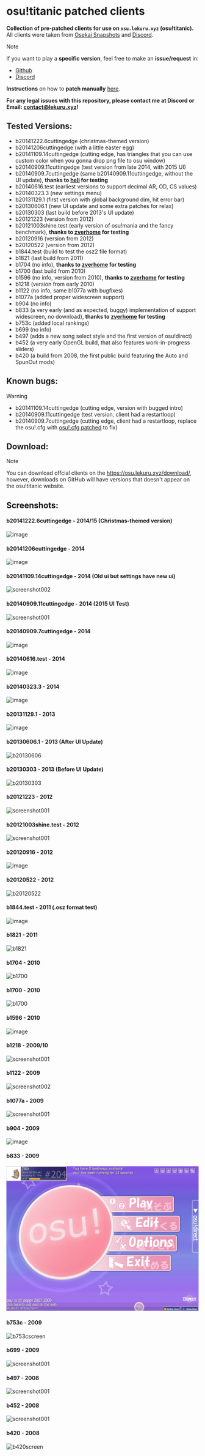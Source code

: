 
# osu!titanic patched clients 

**Collection of pre-patched clients for use on `osu.lekuru.xyz` (osu!titanic).**
All clients were taken from [Osekai Snapshots](https://osekai.net/snapshots) and [Discord](https://discord.gg/qupv72e7YH).
> [!NOTE]
> If you want to play a **specific version**, feel free to make an **issue/request** in: 
> - [Github](https://github.com/osuTitanic/clients/issues/new/choose)
> - [Discord](https://discord.gg/qupv72e7YH)

**Instructions** on how to **patch manually** [here](https://github.com/osuTitanic/clients/blob/main/PATCHING.md).

**For any legal issues with this repository, please contact me at Discord or Email: [contact@lekuru.xyz](mailto:contact@lekuru.xyz)!**

## Tested Versions:
 - b20141222.6cuttingedge (christmas-themed version)
 - b20141206cuttingedge (with a little easter egg)
 - b20141109.14cuttingedge (cutting edge, has triangles that you can use custom color when you gonna drop png file to osu window)
 - b20140909.11cuttingedge (test version from late 2014, with 2015 UI)
 - b20140909.7cuttingedge (same b20140909.11cuttingedge, without the UI update), **thanks to [heli](https://osu.lekuru.xyz/u/773) for testing**
 - b20140616.test (earliest versions to support decimal AR, OD, CS values)
 - b20140323.3 (new settings menu)
 - b20131129.1 (first version with global background dim, hit error bar)
 - b20130606.1 (new UI update and some extra patches for relax)
 - b20130303 (last build before 2013's UI update)
 - b20121223 (version from 2012)
 - b20121003shine.test (early version of osu!mania and the fancy benchmark), **thanks to [zverhome](https://osu.lekuru.xyz/u/47) for testing**
 - b20120916 (version from 2012)
 - b20120522 (version from 2012)
 - b1844.test (build to test the osz2 file format)
 - b1821 (last build from 2011)
 - b1704 (no info), **thanks to [zverhome](https://osu.lekuru.xyz/u/47) for testing**
 - b1700 (last build from 2010)
 - b1596 (no info, version from 2010), **thanks to [zverhome](https://osu.lekuru.xyz/u/47) for testing**
 - b1218 (version from early 2010)
 - b1122 (no info, same b1077a with bugfixes)
 - b1077a (added proper widescreen support)
 - b904 (no info)
 - b833 (a very early (and as expected, buggy) implementation of support widescreen, no download), **thanks to [zverhome](https://osu.lekuru.xyz/u/47) for testing**
 - b753c (added local rankings)
 - b699 (no info)
 - b497 (adds a new song select style and the first version of osu!direct)
 - b452 (a very early OpenGL build, that also features work-in-progress sliders)
 - b420 (a build from 2008, the first public build featuring the Auto and SpunOut mods)

## Known bugs:
> [!WARNING]
>  - b20141109.14cuttingedge (cutting edge, version with bugged intro)
>  - b20140909.11cuttingedge (test version, client had a restartloop)
>  - b20140909.7cuttingedge (cutting edge, client had a restartloop, replace the osu!.cfg with [osu!.cfg patched](https://github.com/NamOpt/clients/blob/patch-1/patched%20file/osu!.cfg) to fix)

## Download:
> [!NOTE]
> You can download offcial clients on the https://osu.lekuru.xyz/download/, however, downloads on GitHub will have versions that doesn't appear on the osu!titanic website.

## Screenshots:
#### b20141222.6cuttingedge - 2014/15 (Christmas-themed version)
![image](https://github.com/NamOpt/clients/assets/120299835/16f7fd16-6237-4b3c-b28d-3abf6af24ab7)

#### b20141206cuttingedge - 2014
![image](https://github.com/NamOpt/clients/assets/120299835/99f5a817-aba2-4a89-b232-a134bd49074e)

#### b20141109.14cuttingedge - 2014 (Old ui but settings have new ui)
![screenshot002](https://github.com/osuTitanic/clients/assets/65111609/048c20f4-491d-49eb-8a90-da6fe6690e22)

#### b20140909.11cuttingedge - 2014 (2015 UI Test)
![screenshot001](https://github.com/osuTitanic/clients/assets/65111609/559be900-5b69-4f66-91d3-6117cb3e84e2)

#### b20140909.7cuttingedge - 2014
![image](https://github.com/NamOpt/clients/assets/120299835/6d17f1cf-25ac-4c65-a92e-596e84bd8ccd)

#### b20140616.test - 2014
![image](https://github.com/NamOpt/clients/assets/120299835/36b680ed-10a5-4bfd-9062-63a6cddacc03)

#### b20140323.3 - 2014
![image](https://github.com/NamOpt/clients/assets/120299835/23ade28a-7932-4408-8693-b7f2f461a4f6)

#### b20131129.1 - 2013
![image](https://github.com/NamOpt/clients/assets/120299835/51144efa-8ad6-426a-b69e-7587503226e7)

#### b20130606.1 - 2013 (After UI Update)

![b20130606](https://github.com/osuTitanic/clients/blob/main/.github/b20130606.1.jpg)

#### b20130303 - 2013 (Before UI Update)

![b20130303](https://github.com/osuTitanic/clients/blob/main/.github/b20130303.jpg)

#### b20121223 - 2012
![screenshot001](https://github.com/Zordon1337/clients/assets/65111609/24a6a8f7-ef36-4b70-824c-f62b3a9d1ab0)

#### b20121003shine.test - 2012
![screenshot001](https://github.com/osuTitanic/clients/assets/65111609/43ecd930-4b87-40f3-b6bd-4734e444b42d)

#### b20120916 - 2012

![image](https://github.com/osuTitanic/clients/assets/65111609/5052b02c-596b-4c34-98ba-e29c8aa147fc)

#### b20120522 - 2012

![b20120522](https://github.com/osuTitanic/clients/blob/main/.github/b20120522.jpg)

#### b1844.test - 2011 (.osz format test)

![image](https://github.com/NamOpt/clients/assets/120299835/13a25c9b-a450-4bc5-8486-6f2d00da175f)

#### b1821 - 2011

![b1821](https://raw.githubusercontent.com/osuTitanic/clients/main/.github/b1821.jpg)

#### b1704 - 2010

![b1700](https://raw.githubusercontent.com/osuTitanic/clients/main/.github/b1700.jpg)

#### b1700 - 2010

![b1700](https://raw.githubusercontent.com/osuTitanic/clients/main/.github/b1700.jpg)
#### b1596 - 2010

![image](https://github.com/Zordon1337/clients/assets/65111609/bda9a727-c2fe-4993-8736-fd45173d5b02)

#### b1218 - 2009/10
![screenshot001](https://github.com/Zordon1337/clients/assets/65111609/e16c7d73-271a-4c16-aca0-3ef531faa828)

#### b1122 - 2009
![screenshot002](https://github.com/Zordon1337/clients/assets/65111609/dc8ebd2f-65e6-4218-a43e-7f16f9383b91)

#### b1077a - 2009
![screenshot001](https://github.com/Zordon1337/clients/assets/65111609/6460b825-f481-429c-9385-a88f3dcc5cad)

#### b904 - 2009
![image](https://github.com/NamOpt/clients/assets/120299835/a130b442-ce6e-4751-a0e7-b04b7a92d6f7)

#### b833 - 2009

![Alt text](.github/screenshot002.jpg)

#### b753c - 2009
![b753cscreen](https://osu.lekuru.xyz/images/clients/b753c.png)

#### b699 - 2009

![screenshot001](https://github.com/Zordon1337/clients/assets/65111609/49b34c40-32a5-40b1-9f57-451e821ba4d0)

#### b497 - 2008
![screenshot001](https://github.com/Zordon1337/clients/assets/65111609/7caf5acd-84d3-407d-81e4-132ee91e9d01)

#### b452 - 2008
![screenshot001](https://github.com/Zordon1337/clients/assets/65111609/d836b4ea-ebd9-40d3-b1d3-4dbfded91ae3)

#### b420 - 2008
![b420screen](https://osu.lekuru.xyz/images/clients/b420.png)
